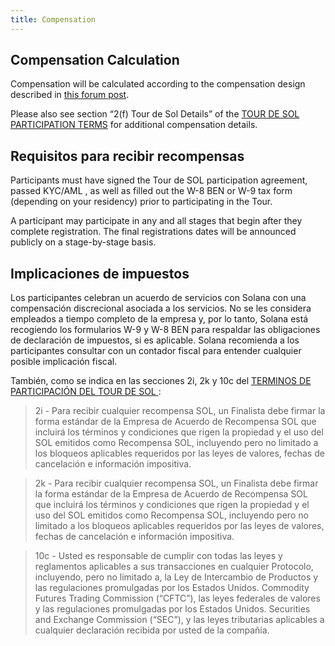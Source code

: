 ```yaml
---
title: Compensation
---
```


## Compensation Calculation

Compensation will be calculated according to the compensation design described in [this forum post](https://forums.solana.com/t/tour-de-sol-updates-to-tour-de-sol-and-bug-bounty-compensation-structure/1132).

Please also see section “2\(f\) Tour de Sol Details” of the [TOUR DE SOL PARTICIPATION TERMS](https://drive.google.com/file/d/15ueLG6VJoQ5Hx4rnpjFeuL3pG5DbrBbE/view) for additional compensation details.

## Requisitos para recibir recompensas

Participants must have signed the Tour de SOL participation agreement, passed KYC/AML , as well as filled out the W-8 BEN or W-9 tax form \(depending on your residency\) prior to participating in the Tour.

A participant may participate in any and all stages that begin after they complete registration. The final registrations dates will be announced publicly on a stage-by-stage basis.

## Implicaciones de impuestos

Los participantes celebran un acuerdo de servicios con Solana con una compensación discrecional asociada a los servicios. No se les considera empleados a tiempo completo de la empresa y, por lo tanto, Solana está recogiendo los formularios W-9 y W-8 BEN para respaldar las obligaciones de declaración de impuestos, si es aplicable. Solana recomienda a los participantes consultar con un contador fiscal para entender cualquier posible implicación fiscal.

También, como se indica en las secciones 2i, 2k y 10c del [TERMINOS DE PARTICIPACIÓN DEL TOUR DE SOL ](https://drive.google.com/file/d/15ueLG6VJoQ5Hx4rnpjFeuL3pG5DbrBbE/view):

> 2i - Para recibir cualquier recompensa SOL, un Finalista debe firmar la forma estándar de la Empresa de Acuerdo de Recompensa SOL que incluirá los términos y condiciones que rigen la propiedad y el uso del SOL emitidos como Recompensa SOL, incluyendo pero no limitado a los bloqueos aplicables requeridos por las leyes de valores, fechas de cancelación e información impositiva.

> 2k - Para recibir cualquier recompensa SOL, un Finalista debe firmar la forma estándar de la Empresa de Acuerdo de Recompensa SOL que incluirá los términos y condiciones que rigen la propiedad y el uso del SOL emitidos como Recompensa SOL, incluyendo pero no limitado a los bloqueos aplicables requeridos por las leyes de valores, fechas de cancelación e información impositiva.

> 10c - Usted es responsable de cumplir con todas las leyes y reglamentos aplicables a sus transacciones en cualquier Protocolo, incluyendo, pero no limitado a, la Ley de Intercambio de Productos y las regulaciones promulgadas por los Estados Unidos. Commodity Futures Trading Commission \(“CFTC”\), las leyes federales de valores y las regulaciones promulgadas por los Estados Unidos. Securities and Exchange Commission \(“SEC”\), y las leyes tributarias aplicables a cualquier declaración recibida por usted de la compañía.
